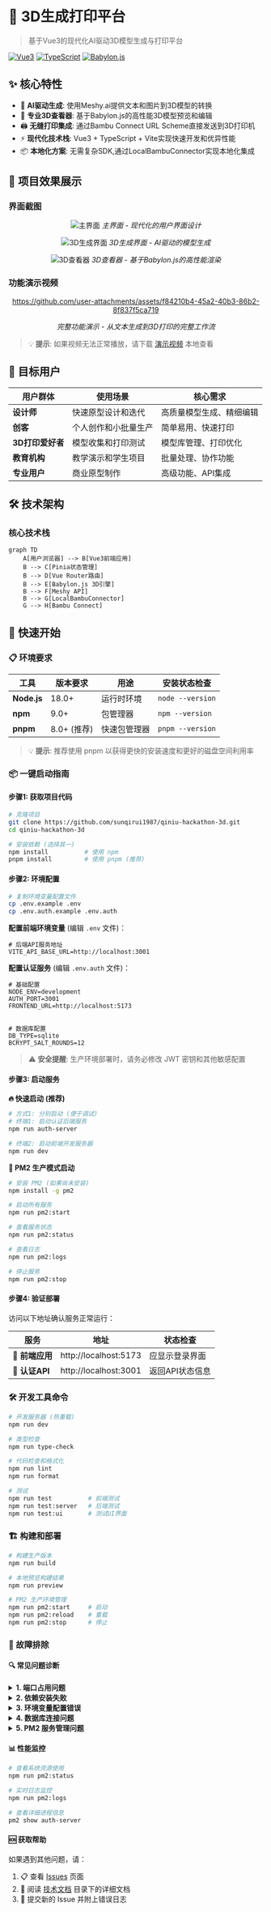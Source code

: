 # 🚀 3D生成打印平台

> 基于Vue3的现代化AI驱动3D模型生成与打印平台

[![Vue3](https://img.shields.io/badge/Vue-3.4+-brightgreen.svg)](https://vuejs.org/)
[![TypeScript](https://img.shields.io/badge/TypeScript-5.0+-blue.svg)](https://www.typescriptlang.org/)
[![Babylon.js](https://img.shields.io/badge/Babylon.js-6.0+-orange.svg)](https://www.babylonjs.com/)

## ✨ 核心特性

- 🤖 **AI驱动生成**: 使用Meshy.ai提供文本和图片到3D模型的转换
- 🎨 **专业3D查看器**: 基于Babylon.js的高性能3D模型预览和编辑
- 🖨️ **无缝打印集成**: 通过Bambu Connect URL Scheme直接发送到3D打印机
- ⚡ **现代化技术栈**: Vue3 + TypeScript + Vite实现快速开发和优异性能
- 📦 **本地化方案**: 无需复杂SDK,通过LocalBambuConnector实现本地化集成

## 📸 项目效果展示

### 界面截图

<div align="center">

![主界面](./docs/screen/img1.png)
*主界面 - 现代化的用户界面设计*

![3D生成界面](./docs/screen/img2.png)
*3D生成界面 - AI驱动的模型生成*

![3D查看器](./docs/screen/img3.png)
*3D查看器 - 基于Babylon.js的高性能渲染*

</div>

### 功能演示视频

<div align="center">

https://github.com/user-attachments/assets/f84210b4-45a2-40b3-86b2-8f837f5ca719

*完整功能演示 - 从文本生成到3D打印的完整工作流*

</div>

> 💡 **提示**: 如果视频无法正常播放，请下载 [演示视频](./docs/screen/screenrecord.mp4) 本地查看

## 🎯 目标用户

| 用户群体 | 使用场景 | 核心需求 |
|---------|---------|---------|
| **设计师** | 快速原型设计和迭代 | 高质量模型生成、精细编辑 |
| **创客** | 个人创作和小批量生产 | 简单易用、快速打印 |
| **3D打印爱好者** | 模型收集和打印测试 | 模型库管理、打印优化 |
| **教育机构** | 教学演示和学生项目 | 批量处理、协作功能 |
| **专业用户** | 商业原型制作 | 高级功能、API集成 |

## 🛠️ 技术架构

### 核心技术栈

```mermaid
graph TD
    A[用户浏览器] --> B[Vue3前端应用]
    B --> C[Pinia状态管理]
    B --> D[Vue Router路由]
    B --> E[Babylon.js 3D引擎]
    B --> F[Meshy API]
    B --> G[LocalBambuConnector]
    G --> H[Bambu Connect]
```

## 🚀 快速开始

### 📋 环境要求

| 工具 | 版本要求 | 用途 | 安装状态检查 |
|------|----------|------|-------------|
| **Node.js** | 18.0+ | 运行时环境 | `node --version` |
| **npm** | 9.0+ | 包管理器 | `npm --version` |
| **pnpm** | 8.0+ (推荐) | 快速包管理器 | `pnpm --version` |

> 💡 **提示**: 推荐使用 pnpm 以获得更快的安装速度和更好的磁盘空间利用率

### 📦 一键启动指南

#### 步骤1: 获取项目代码

```bash
# 克隆项目
git clone https://github.com/sunqirui1987/qiniu-hackathon-3d.git
cd qiniu-hackathon-3d

# 安装依赖 (选择其一)
npm install          # 使用 npm
pnpm install         # 使用 pnpm (推荐)
```

#### 步骤2: 环境配置

```bash
# 复制环境变量配置文件
cp .env.example .env
cp .env.auth.example .env.auth
```

**配置前端环境变量** (编辑 `.env` 文件)：
```env
# 后端API服务地址
VITE_API_BASE_URL=http://localhost:3001
```

**配置认证服务** (编辑 `.env.auth` 文件)：
```env
# 基础配置
NODE_ENV=development
AUTH_PORT=3001
FRONTEND_URL=http://localhost:5173


# 数据库配置
DB_TYPE=sqlite
BCRYPT_SALT_ROUNDS=12
```

> ⚠️ **安全提醒**: 生产环境部署时，请务必修改 JWT 密钥和其他敏感配置

#### 步骤3: 启动服务

**🔥 快速启动 (推荐)**

```bash
# 方式1: 分别启动 (便于调试)
# 终端1: 启动认证后端服务
npm run auth-server

# 终端2: 启动前端开发服务器  
npm run dev
```

**🚀 PM2 生产模式启动**

```bash
# 安装 PM2 (如果尚未安装)
npm install -g pm2

# 启动所有服务
npm run pm2:start

# 查看服务状态
npm run pm2:status

# 查看日志
npm run pm2:logs

# 停止服务
npm run pm2:stop
```

#### 步骤4: 验证部署

访问以下地址确认服务正常运行：

| 服务 | 地址 | 状态检查 |
|------|------|----------|
| 🎨 **前端应用** | http://localhost:5173 | 应显示登录界面 |
| 🔐 **认证API** | http://localhost:3001 | 返回API状态信息 |

### 🛠️ 开发工具命令

```bash
# 开发服务器 (热重载)
npm run dev

# 类型检查
npm run type-check

# 代码检查和格式化
npm run lint
npm run format

# 测试
npm run test          # 前端测试
npm run test:server   # 后端测试
npm run test:ui       # 测试UI界面
```

### 🏗️ 构建和部署

```bash
# 构建生产版本
npm run build

# 本地预览构建结果
npm run preview

# PM2 生产环境管理
npm run pm2:start     # 启动
npm run pm2:reload    # 重载
npm run pm2:stop      # 停止
```

### 🐛 故障排除

#### 🔍 常见问题诊断

<details>
<summary><strong>1. 端口占用问题</strong></summary>

```bash
# 检查端口占用情况
lsof -i :3001  # 检查认证服务端口
lsof -i :5173  # 检查前端服务端口

# 终止占用进程 (谨慎使用)
kill -9 $(lsof -t -i:3001)

# 或修改端口配置
# 在 .env.auth 中修改 AUTH_PORT
# 在 .env 中修改 VITE_API_BASE_URL
```
</details>

<details>
<summary><strong>2. 依赖安装失败</strong></summary>

```bash
# 清理并重新安装
rm -rf node_modules package-lock.json pnpm-lock.yaml
npm cache clean --force

# 重新安装
npm install
# 或
pnpm install --frozen-lockfile
```
</details>

<details>
<summary><strong>3. 环境变量配置错误</strong></summary>

```bash
# 检查环境文件是否存在
ls -la .env*

# 验证环境变量格式
cat .env
cat .env.auth

# 确保没有多余的空格或特殊字符
```
</details>

<details>
<summary><strong>4. 数据库连接问题</strong></summary>

```bash
# 检查 SQLite 数据库文件权限
ls -la *.db

# 重置数据库 (谨慎使用，会丢失数据)
rm -f *.db
npm run auth-server  # 重新创建数据库
```
</details>

<details>
<summary><strong>5. PM2 服务管理问题</strong></summary>

```bash
# 查看 PM2 进程状态
pm2 list

# 查看详细日志
pm2 logs --lines 50

# 重启特定服务
pm2 restart auth-server

# 完全重置 PM2
pm2 kill
pm2 resurrect
```
</details>

#### 📊 性能监控

```bash
# 查看系统资源使用
npm run pm2:status

# 实时日志监控
npm run pm2:logs

# 查看详细进程信息
pm2 show auth-server
```

#### 🆘 获取帮助

如果遇到其他问题，请：

1. 📋 查看 [Issues](https://github.com/sunqirui1987/qiniu-hackathon-3d/issues) 页面
2. 📖 阅读 [技术文档](./docs/) 目录下的详细文档
3. 🐛 提交新的 Issue 并附上错误日志
